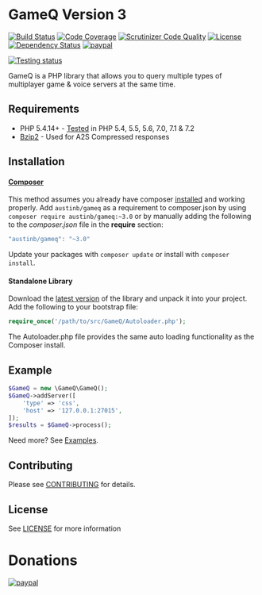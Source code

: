 # GameQ Version 3
[![Build Status](https://travis-ci.org/Austinb/GameQ.svg?branch=v3&style=flat-square)](https://travis-ci.org/Austinb/GameQ)
[![Code Coverage](https://scrutinizer-ci.com/g/Austinb/GameQ/badges/coverage.png?b=v3)](https://scrutinizer-ci.com/g/Austinb/GameQ/?branch=v3)
[![Scrutinizer Code Quality](https://scrutinizer-ci.com/g/Austinb/GameQ/badges/quality-score.png?b=v3&style=flat-square)](https://scrutinizer-ci.com/g/Austinb/GameQ/?branch=v3)
[![License](https://img.shields.io/badge/license-LGPL-blue.svg?style=flat)](https://packagist.org/packages/austinb/gameq)
[![Dependency Status](https://www.versioneye.com/php/austinb:gameq/badge?style=flat)](https://www.versioneye.com/php/austinb:gameq)
[![paypal](https://www.paypalobjects.com/en_US/i/btn/btn_donateCC_LG.gif)](https://www.paypal.com/cgi-bin/webscr?cmd=_s-xclick&hosted_button_id=VAU2KADATP5PU)

[![Testing status](http://php-eye.com/badge/austinb/gameq/tested.svg?branch=v3.x-dev&style=flat)](http://php-eye.com/package/austinb/gameq)

GameQ is a PHP library that allows you to query multiple types of multiplayer game & voice servers at the same time.

## Requirements
* PHP 5.4.14+ - [Tested](https://travis-ci.org/Austinb/GameQ) in PHP 5.4, 5.5, 5.6, 7.0, 7.1 & 7.2
* [Bzip2](http://www.php.net/manual/en/book.bzip2.php) - Used for A2S Compressed responses

## Installation
#### [Composer](https://getcomposer.org/)
This method assumes you already have composer [installed](https://getcomposer.org/doc/00-intro.md) and working properly. Add `austinb/gameq` as a requirement to composer.json by using `composer require austinb/gameq:~3.0` or by manually adding the following to the *composer.json* file in the **require** section:

```javascript
"austinb/gameq": "~3.0"
```

Update your packages with `composer update` or install with `composer install`.

#### Standalone Library
Download the [latest version](https://github.com/Austinb/GameQ/releases) of the library and unpack it into your project.  Add the following to your bootstrap file:
```php
require_once('/path/to/src/GameQ/Autoloader.php');
```
The Autoloader.php file provides the same auto loading functionality as the Composer install.

## Example
```php
$GameQ = new \GameQ\GameQ();
$GameQ->addServer([
    'type' => 'css',
    'host' => '127.0.0.1:27015',
]);
$results = $GameQ->process();
```
Need more?  See [Examples](https://github.com/Austinb/GameQ/wiki/Examples-v3).

## Contributing 
 
Please see [CONTRIBUTING](CONTRIBUTING.md) for details.

## License
See [LICENSE](LICENSE.lgpl) for more information

Donations
=========
[![paypal](https://www.paypalobjects.com/en_US/i/btn/btn_donateCC_LG.gif)](https://www.paypal.com/cgi-bin/webscr?cmd=_s-xclick&hosted_button_id=VAU2KADATP5PU)
